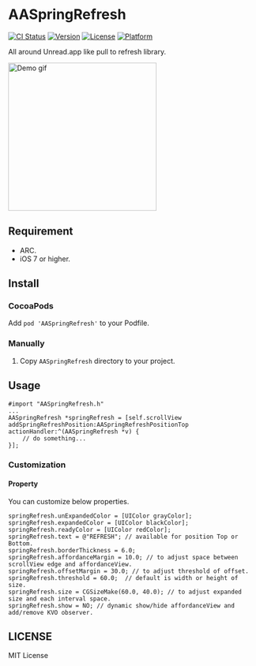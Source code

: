 # AASpringRefresh
[![CI Status](https://travis-ci.org/r-plus/AASpringRefresh.svg?branch=master)](https://travis-ci.org/r-plus/AASpringRefresh)
[![Version](https://img.shields.io/cocoapods/v/AASpringRefresh.svg?style=flat)](http://cocoadocs.org/docsets/AASpringRefresh)
[![License](https://img.shields.io/cocoapods/l/AASpringRefresh.svg?style=flat)](http://cocoadocs.org/docsets/AASpringRefresh)
[![Platform](https://img.shields.io/cocoapods/p/AASpringRefresh.svg?style=flat)](http://cocoadocs.org/docsets/AASpringRefresh)

All around Unread.app like pull to refresh library.

<img src="http://f.cl.ly/items/2u1f3V190J3Z1t3E3d3T/Screen%20Recording%202015-02-15%20at%2011.27%20%E5%8D%88%E5%BE%8C.gif" alt="Demo gif" width="300" />

## Requirement
- ARC.
- iOS 7 or higher.

## Install
### CocoaPods
Add `pod 'AASpringRefresh'` to your Podfile.

### Manually

1. Copy `AASpringRefresh` directory to your project.

## Usage

    #import "AASpringRefresh.h"
    ...
    AASpringRefresh *springRefresh = [self.scrollView addSpringRefreshPosition:AASpringRefreshPositionTop actionHandler:^(AASpringRefresh *v) {
        // do something...
    }];
    
### Customization
#### Property
You can customize below properties.

    springRefresh.unExpandedColor = [UIColor grayColor];
    springRefresh.expandedColor = [UIColor blackColor];
    springRefresh.readyColor = [UIColor redColor];
    springRefresh.text = @"REFRESH"; // available for position Top or Bottom.
    springRefresh.borderThickness = 6.0;
    springRefresh.affordanceMargin = 10.0; // to adjust space between scrollView edge and affordanceView.
    springRefresh.offsetMargin = 30.0; // to adjust threshold of offset.
    springRefresh.threshold = 60.0;  // default is width or height of size.
    springRefresh.size = CGSizeMake(60.0, 40.0); // to adjust expanded size and each interval space.
    springRefresh.show = NO; // dynamic show/hide affordanceView and add/remove KVO observer.

## LICENSE
MIT License
